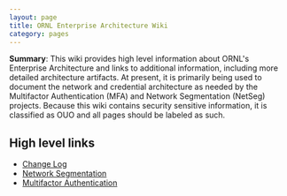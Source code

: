 ```yaml
---
layout: page
title: ORNL Enterprise Architecture Wiki
category: pages
---
```


**Summary**: This wiki provides high level information about ORNL's Enterprise Architecture and links to additional information, including more detailed architecture artifacts.  At present, it is primarily being used to document the network and credential architecture as needed by the Multifactor Authentication (MFA) and Network Segmentation (NetSeg) projects.  Because this wiki contains security sensitive information, it is classified as OUO and all pages should be labeled as such.

## High level links

* [Change Log](changelog.html)
* [Network Segmentation](netseg/home.html)
* [Multifactor Authentication](mfa/home.html)